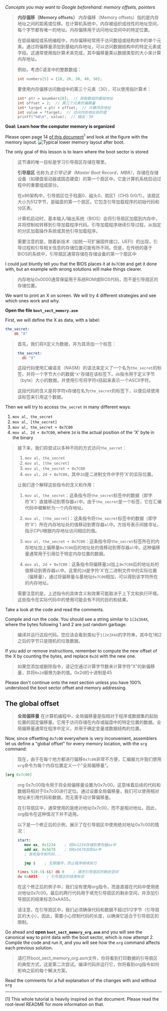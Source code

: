 *Concepts you may want to Google beforehand: memory offsets, pointers*
>**内存偏移（Memory offsets）**
>内存偏移（Memory offsets）指的是内存地址之间的距离或位移。在计算机系统中，内存被组织成线性的地址空间，每个字节都有唯一的地址。内存偏移用于访问地址空间中的特定位置。
>
>在低级编程或系统编程中，内存偏移经常用于访问数组或结构体中的单个元素。通过将偏移量添加到基础内存地址，可以访问数据结构中的特定元素或字段。这通常使用指针算术来完成，其中偏移量乘以数据类型的大小来计算内存地址。
>
>例如，考虑C语言中的整数数组：
>
>```C
>int numbers[5] = {10, 20, 30, 40, 50};
>```
>要使用内存偏移访问数组中的第三个元素（30），可以使用指针算术：
>```C
>int* ptr = &numbers[0];  // 获取数组的基础地址
>int offset = 2;  // 第三个元素的偏移量
>int* target = ptr + offset;  // 计算内存地址
>int value = *target;  // 访问内存地址处的值
>printf("%d\n", value);  // 输出：30
>```
**Goal: Learn how the computer memory is organized**

Please open page 14 [of this document](
http://www.cs.bham.ac.uk/~exr/lectures/opsys/10_11/lectures/os-dev.pdf)<sup>1</sup>
and look at the figure with the memory layout.
![Typical lower memory layout after boot.](https://github.com/Citem7/os-tutorial/blob/master/03-bootsector-memory/Typical%20lower%20memory%20layout%20after%20boot.png)

The only goal of this lesson is to learn where the boot sector is stored
>这节课的唯一目标是学习引导扇区存储在哪里。
>
>**引导扇区** 也称为*主引导记录（Master Boot Record，MBR）*，存储在存储设备（如硬盘驱动器或固态硬盘）的第一个扇区中。它是计算机系统启动过程中的重要组成部分。
>
>在x86架构中，引导扇区位于柱面0、磁头0、扇区1（CHS 0/0/1）。该扇区大小为512字节，是磁盘的第一个扇区。它包含引导加载程序的初始代码和分区表。
>
>计算机启动时，基本输入/输出系统（BIOS）会将引导扇区加载到内存中，并将控制权转移到引导加载程序代码。引导加载程序继续引导过程，从指定的分区加载操作系统或其他引导加载程序。
>
>需要注意的是，随着新技术（如统一可扩展固件接口，UEFI）的出现，引导过程和引导相关信息的存储位置可能有所不同。但是，在传统的基于BIOS的系统中，引导扇区通常存储在存储设备的第一个扇区中
>
I could just bluntly tell you that the BIOS places it at `0x7C00` and
get it done with, but an example with wrong solutions will make things clearer.
>内存地址0x0000通常保留用于系统ROM或BIOS代码，而不是引导扇区的存储位置。

We want to print an X on screen. We will try 4 different strategies
and see which ones work and why.

**Open the file `boot_sect_memory.asm`**

First, we will define the X as data, with a label:
```nasm
the_secret:
    db "X"
```
>首先，我们将X定义为数据，并为其添加一个标签：
>```nasm
>the_secret:
>   db "X"
>```
>
>这段代码使用汇编语言（NASM）的语法来定义了一个名为`the_secret`的标签，并将一个字节大小的数据`"X"`存储在该标签下。`db`指令用于定义字节（byte）大小的数据，并使用引号将字符`X`括起来表示一个ASCII字符。
>
>这段代码的含义是将字符`X`存储在名为`the_secret`的标签下，以便后续使用该标签来引用这个数据。

Then we will try to access `the_secret` in many different ways:

1. `mov al, the_secret`
2. `mov al, [the_secret]`
3. `mov al, the_secret + 0x7C00`
4. `mov al, 2d + 0x7C00`, where `2d` is the actual position of the 'X' byte in the binary

>接下来，我们将尝试以多种不同的方式访问`the_secret`：
>1. `mov al, the_secret`
>2. `mov al, [the_secret]`
>3. `mov al, the_secret + 0x7C00`
>4. `mov al, 2d + 0x7C00`，其中`2d`是二进制文件中字符'X'的实际位置。
>
>让我们逐个解释这些指令的含义和作用：
>
>1. `mov al, the_secret`：这条指令将`the_secret`标签中的数据（即字符'X'）直接移动到寄存器`al`中。由于`the_secret`是一个标签，它在汇编代码中被解析为一个内存地址。
>
>2. `mov al, [the_secret]`：这条指令将`the_secret`标签中的数据（即字符'X'）所在内存地址处的值移动到寄存器`al`中。方括号表示间接寻址，指示CPU根据内存地址访问相应的值。
>
>3. `mov al, the_secret + 0x7C00`：这条指令将`the_secret`标签所在的内存地址加上偏移量`0x7C00`后的地址处的值移动到寄存器`al`中。这种偏移量通常用于引用位于特定内存位置的数据。
>
>4. `mov al, 2d + 0x7C00`：这条指令将偏移量`2d`加上`0x7C00`后的地址处的值移动到寄存器`al`中。这里的`2d`是字符'X'在二进制文件中的实际位置（偏移量），通过将偏移量与基地址`0x7C00`相加，可以得到该字符所在的内存地址。
>
>需要注意的是，上述指令的具体含义和效果可能取决于上下文和执行环境。这些指令在实际代码中的使用可能会有不同的目的和结果。

Take a look at the code and read the comments.

Compile and run the code. You should see a string similar to `1[2¢3X4X`, where
the bytes following 1 and 2 are just random garbage.
>编译并运行这段代码。您应该会看到类似于`1[2¢3X4X`的字符串，其中在1和2之后的字节只是随机的垃圾数据。

If you add or remove instructions, remember to compute the new offset of the X
by counting the bytes, and replace `0x2d` with the new one.
>如果您添加或删除指令，请记住通过计算字节数来计算字符“X”的新偏移量，并将`0x2d`替换为新的值。0x2d的十进制是45

Please don't continue onto the next section unless you have 100% understood
the boot sector offset and memory addressing.


The global offset
-----------------
>**全局偏移量**
>在计算机编程中，全局偏移量是指相对于程序或数据集的起始位置的固定偏移量。它用于访问存储在内存或磁盘中的特定位置的数据。全局偏移量通常在程序中定义，并用于确定变量或数据结构的位置。

Now, since offsetting `0x7c00` everywhere is very inconvenient, assemblers let
us define a "global offset" for every memory location, with the `org` command:
>现在，由于在每个地方都进行偏移`0x7c00`非常不方便，汇编器允许我们使用`org`命令为每个内存位置定义一个"全局偏移量"。

```nasm
[org 0x7c00]
```
>org 0x7c00指令用于将全局偏移量设置为0x7c00。这意味着后续的代码和数据将相对于0x7c00进行定位。通过设置全局偏移量，我们可以使用相对地址来引用代码和数据，而无需手动计算偏移量。
>
>在引导扇区中，通常使用的是绝对地址0x7c00，而不是相对地址。因此，org指令在这种情况下并不适用。
>
>以下是一个修正后的示例，展示了在引导扇区中使用绝对地址0x7c00的情况：
>
>```nasm
>start:
>    mov ax, 0x1234    ; 将0x1234存储到寄存器ax中
>    add ax, 0x5678    ; 将0x5678加到ax中
>    ; 其他指令和代码...
>
>    jmp $    ; 无限循环，防止程序继续执行
>
>times 510-($-$$) db 0    ; 填充引导扇区的剩余空间
>dw 0xAA55    ; 引导扇区的结束标志
>```
>
>在这个修正后的例子中，我们没有使用org指令，而是直接在代码中使用绝对地址0x7c00。最后的两行代码用于填充引导扇区的剩余空间，并添加引导扇区的结束标志0xAA55。
>
>请注意，在引导扇区中，我们必须确保代码和数据不超过512字节（引导扇区的大小）。因此，需要小心控制代码的长度，以确保它适合于引导扇区的限制。

Go ahead and **open `boot_sect_memory_org.asm`** and you will see the canonical
way to print data with the boot sector, which is now attempt 2. Compile the code
and run it, and you will see how the `org` command affects each previous solution.
>请打开boot_sect_memory_org.asm文件，你将看到打印数据的引导扇区的典型方式，这是第二次尝试。编译代码并运行它，你将看到org指令如何影响之前的每个解决方案。

Read the comments for a full explanation of the changes with and without `org`

-----

[1] This whole tutorial is heavily inspired on that document. Please read the
root-level README for more information on that.
